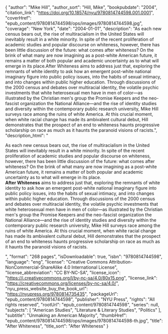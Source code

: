{
  "author": "Mike Hill",
  "author_sort": "Hill, Mike",
  "bookpubdate": "2004",
  "citation_link": "https://doi.org/10.18574/nyu/9780814744598.001.0001",
  "coverHref": "epub_content/9780814744598/ops/images/9780814744598.jpg",
  "coverage": "New York",
  "date": "2004-01-01",
  "description": "As each new census bears out, the rise of multiracialism in the United States will inevitably result in a white minority. In spite of the recent proliferation of academic studies and popular discourse on whiteness, however, there has been little discussion of the future: what comes after whiteness? On the brink of what many are now imagining as a post-white American future, it remains a matter of both popular and academic uncertainty as to what will emerge in its place.After Whiteness aims to address just that, exploring the remnants of white identity to ask how an emergent post-white national imaginary figure into public policy issues, into the habits of sexual intimacy, and into changes within public higher education. Through discussions of the 2000 census and debates over multiracial identity, the volatile psychic investments that white heterosexual men have in men of color—as illustrated by the Christian men's group the Promise Keepers and the neo-fascist organization the National Alliance—and the rise of identity studies and diversity within the contemporary public research university, Mike Hill surveys race among the ruins of white America. At this crucial moment, when white racial change has made its ambivalent cultural debut, Hill demonstrates that the prospect of an end to whiteness haunts progressive scholarship on race as much as it haunts the paranoid visions of racists.",
  "description_html": "<p>As each new census bears out, the rise of multiracialism in the United States will inevitably result in a white minority. In spite of the recent proliferation of academic studies and popular discourse on whiteness, however, there has been little discussion of the future: what comes after whiteness? On the brink of what many are now imagining as a post-white American future, it remains a matter of both popular and academic uncertainty as to what will emerge in its place.<br><b>After Whiteness</b> aims to address just that, exploring the remnants of white identity to ask how an emergent post-white national imaginary figure into public policy issues, into the habits of sexual intimacy, and into changes within public higher education. Through discussions of the 2000 census and debates over multiracial identity, the volatile psychic investments that white heterosexual men have in men of color—as illustrated by the Christian men's group the Promise Keepers and the neo-fascist organization the National Alliance—and the rise of identity studies and diversity within the contemporary public research university, Mike Hill surveys race among the ruins of white America. At this crucial moment, when white racial change has made its ambivalent cultural debut, Hill demonstrates that the prospect of an end to whiteness haunts progressive scholarship on race as much as it haunts the paranoid visions of racists.</p>",
  "format": "268 pages",
  "isDownloadable": true,
  "isbn": "9780814744598",
  "language": "eng",
  "license": "Creative Commons Attribution-NonCommercial-ShareAlike 4.0 International License",
  "license_abbreviation": "CC BY-NC-SA",
  "license_icon": "https://i.creativecommons.org/l/by-nc-sa/4.0/80x15.png",
  "license_link": "https://creativecommons.org/licenses/by-nc-sa/4.0/",
  "nyu_press_website_buy_the_book_url": "https://nyupress.org/9780814735435",
  "packageUrl": "epub_content/9780814744598",
  "publisher": "NYU Press",
  "rights": "All rights reserved",
  "rootUrl": "epub_content/9780814744598",
  "series": null,
  "subjects": [
    "American Studies",
    "Literature & Literary Studies",
    "Politics"
  ],
  "subtitle": "Unmaking an American Majority",
  "thumbHref": "epub_content/9780814744598/ops/images/9780814744598-th.jpg",
  "title": "After Whiteness",
  "title_sort": "After Whiteness"
}
